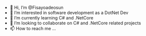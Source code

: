 - 👋 Hi, I’m @Fisayoadeosun
- 👀 I’m interested in software development as a DotNet Dev
- 🌱 I’m currently learning C# and .NetCore 
- 💞️ I’m looking to collaborate on C# and .NetCore related projects
- 📫 How to reach me ...

<!---
Fisayoadeosun/Fisayoadeosun is a ✨ special ✨ repository because its `README.md` (this file) appears on your GitHub profile.
You can click the Preview link to take a look at your changes.
--->
